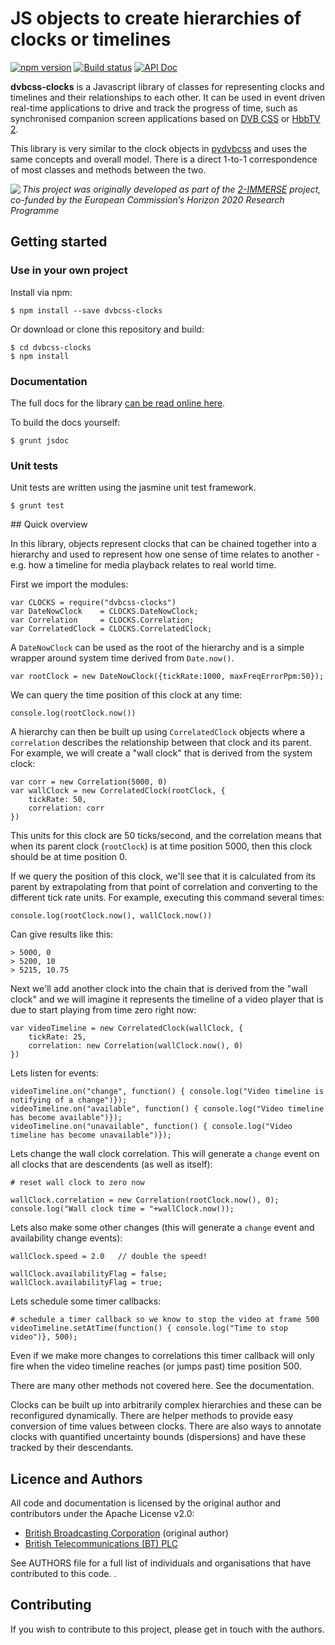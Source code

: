 # JS objects to create hierarchies of clocks or timelines

[![npm version](https://badge.fury.io/js/dvbcss-clocks.svg)](https://badge.fury.io/js/dvbcss-clocks)
[![Build status](https://travis-ci.org/bbc/dvbcss-clocks.svg?branch=master)](https://travis-ci.org/bbc/dvbcss-clocks)
[![API Doc](https://doclets.io/bbc/dvbcss-clocks/master.svg)](https://doclets.io/bbc/dvbcss-clocks/master)

**dvbcss-clocks** is a Javascript library of classes for representing clocks
and timelines and their relationships to each other. It can be used in event
driven real-time applications to drive and track the progress of time, such
as synchronised companion screen applications based on 
[DVB CSS](http://www.etsi.org/standards-search?search=103+286&page=1&title=1&keywords=1&ed=1&sortby=1)
or [HbbTV 2](http://hbbtv.org/resource-library/). 

This library is very similar to the clock objects in [pydvbcss](https://github.com/bbc/pydvbcss) and uses the same concepts and
overall model. There is a direct 1-to-1 correspondence of most classes and methods
between the two.

<img src="https://2immerse.eu/wp-content/uploads/2016/04/2-IMM_150x50.png" align="left"/><em>This project was originally developed as part of the <a href="https://2immerse.eu/">2-IMMERSE</a> project, co-funded by the European Commission’s <a hef="http://ec.europa.eu/programmes/horizon2020/">Horizon 2020</a> Research Programme</em>


## Getting started

### Use in your own project

Install via npm:

    $ npm install --save dvbcss-clocks

Or download or clone this repository and build:

    $ cd dvbcss-clocks 
    $ npm install
    

### Documentation

The full docs for the library [can be read online here](https://doclets.io/bbc/dvbcss-clocks/master/overview).

To build the docs yourself:

    $ grunt jsdoc

### Unit tests

Unit tests are written using the jasmine unit test framework.

    $ grunt test

## Quick overview

In this library, objects represent clocks that can be chained together into a
hierarchy and used to represent how one sense of time relates to another - e.g.
how a timeline for media playback relates to real world time.

First we import the modules:

    var CLOCKS = require("dvbcss-clocks")
    var DateNowClock    = CLOCKS.DateNowClock;
    var Correlation     = CLOCKS.Correlation;
    var CorrelatedClock = CLOCKS.CorrelatedClock;

A `DateNowClock` can be used as the root of the hierarchy and is a simple wrapper
around system time derived from `Date.now()`.

    var rootClock = new DateNowClock({tickRate:1000, maxFreqErrorPpm:50});

We can query the time position of this clock at any time:

    console.log(rootClock.now())

A hierarchy can then be built up using `CorrelatedClock` objects where a `correlation`
describes the relationship between that clock and its parent. For example, we
will create a "wall clock" that is derived from the system clock:

    var corr = new Correlation(5000, 0)
    var wallClock = new CorrelatedClock(rootClock, {
        tickRate: 50,
        correlation: corr
    })

This units for this clock are 50 ticks/second, and the correlation
means that when its parent clock (`rootClock`) is at time position 5000,
then this clock should be at time position 0.

If we query the position of this clock, we'll see that it is calculated from
its parent by extrapolating from that point of correlation and converting to
the different tick rate units. For example, executing this command several times:

    console.log(rootClock.now(), wallClock.now())

Can give results like this:

    > 5000, 0
    > 5200, 10
    > 5215, 10.75
    
Next we'll add another clock into the chain that is derived from the "wall clock"
and we will imagine it represents the timeline of a video player that is due to
start playing from time zero right now:

    var videoTimeline = new CorrelatedClock(wallClock, {
        tickRate: 25,
        correlation: new Correlation(wallClock.now(), 0)
    })
    
Lets listen for events:

    videoTimeline.on("change", function() { console.log("Video timeline is notifying of a change")});
    videoTimeline.on("available", function() { console.log("Video timeline has become available")});
    videoTimeline.on("unavailable", function() { console.log("Video timeline has become unavailable")});

Lets change the wall clock correlation. This will generate a `change` event on all clocks
that are descendents (as well as itself):

    # reset wall clock to zero now

    wallClock.correlation = new Correlation(rootClock.now(), 0);
    console.log("Wall clock time = "+wallClock.now());

Lets also make some other changes (this will generate a `change` event and availability change events):
    
    wallClock.speed = 2.0   // double the speed!

    wallClock.availabilityFlag = false;
    wallClock.availabilityFlag = true;
    
Lets schedule some timer callbacks:

    # schedule a timer callback so we know to stop the video at frame 500
    videoTimeline.setAtTime(function() { console.log("Time to stop video")}, 500);
    
Even if we make more changes to correlations this timer callback will only fire
when the video timeline reaches (or jumps past) time position 500.

There are many other methods not covered here. See the documentation.

Clocks can be built up into arbitrarily complex hierarchies and these can be reconfigured dynamically. There
are helper methods to provide easy conversion of time values between clocks. There are also ways to annotate
clocks with quantified uncertainty bounds (dispersions) and have these tracked by their descendants.


## Licence and Authors

All code and documentation is licensed by the original author and contributors under the Apache License v2.0:

* [British Broadcasting Corporation](http://www.bbc.co.uk/rd) (original author)
* [British Telecommunications (BT) PLC](http://www.bt.com/)

See AUTHORS file for a full list of individuals and organisations that have
contributed to this code.
.

## Contributing

If you wish to contribute to this project, please get in touch with the authors.


